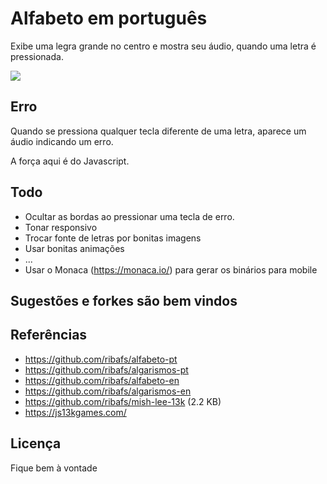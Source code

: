 # Alfabeto em português
Exibe uma legra grande no centro e mostra seu áudio, quando uma letra é pressionada.

![](algarismos.png)

## Erro

Quando se pressiona qualquer tecla diferente de uma letra, aparece um áudio indicando um erro.

A força aqui é do Javascript.

## Todo

- Ocultar as bordas ao pressionar uma tecla de erro.
- Tonar responsivo
- Trocar fonte de letras por bonitas imagens
- Usar bonitas animações
- ...
- Usar o Monaca (https://monaca.io/) para gerar os binários para mobile

## Sugestões e forkes são bem vindos

## Referências

- https://github.com/ribafs/alfabeto-pt
- https://github.com/ribafs/algarismos-pt
- https://github.com/ribafs/alfabeto-en
- https://github.com/ribafs/algarismos-en
- https://github.com/ribafs/mish-lee-13k (2.2 KB)
- https://js13kgames.com/

## Licença

Fique bem à vontade
